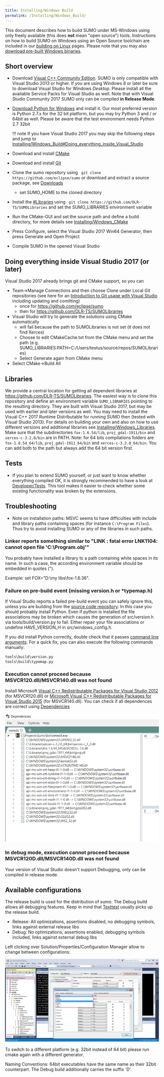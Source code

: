 ```yaml
---
title: Installing/Windows Build
permalink: /Installing/Windows_Build/
---
```


This document describes how to build SUMO under MS-Windows using only
freely available (this does **not** mean "open source") tools.
Instructions on how to build SUMO on Windows using an Open Source
toolchain are included in our [building on
Linux](../Installing/Linux_Build.md) pages. Please note that you
may also [download pre-built Windows binaries](../Downloads.md).

## Short overview

- Download [Visual C++ Community
  Edition](https://www.visualstudio.com/vs/community/). SUMO is only
  compatible with Visual Studio 2013 or higher. If you are using
  Windows 8 or later be sure to download Visual Studio for Windows
  *Desktop*. Please install all the available Service Packs for Visual
  Studio as well. Note that with Visual Studio Community 2017 SUMO
  only can be compiled **in Release Mode**.
- [Download Python for Windows](http://www.python.org/download/) and
  install it. Our most preferred version is Python 2.7.x for the 32
  bit platform, but you may try Python 3 and / or 64bit as well.
  Please be aware that the test environment needs Python 2.7 32bit

  !!! note
      If you have Visual Studio 2017 you may skip the following steps and jump to [Installing/Windows_Build#Doing_everything_inside_Visual_Studio](#doing_everything_inside_visual_studio_2017_or_later)

- Download and install [CMake](https://cmake.org/download/)
- Download and install [Git](https://git-scm.com/download/win)
- Clone the sumo repository using ` git clone https://github.com/eclipse/sumo` or download and extract a source
  package, see [Downloads](../Downloads.md)
  - set SUMO_HOME to the cloned directory
- Install the [\#Libraries](#libraries) using ` git clone https://github.com/DLR-TS/SUMOLibraries` and set the
  SUMO_LIBRARIES environment variable
- Run the CMake-GUI and set the source path and define a build
  directory, for more details see
  [Installing/Windows_CMake](../Installing/Windows_CMake.md)
- Press Configure, select the Visual Studio 2017 Win64 Generator, then
  press Generate and Open Project
- Compile SUMO in the opened Visual Studio

## Doing everything inside Visual Studio 2017 (or later)

Visual Studio 2017 already brings git and CMake support, so you can

- Team-\>Manage Connections and then choose Clone under Local Git
repositories (see here for an [Introduction to Git usage with Visual
Studio](https://docs.microsoft.com/en-us/azure/devops/repos/git/gitquickstart)
including updating and comitting)
  - once for <https://github.com/eclipse/sumo>
  - then for <https://github.com/DLR-TS/SUMOLibraries>
- Visual Studio will try to generate the solutions using CMake
automatically
  - will fail because the path to SUMOLibraries is not set (it does
    not find Xerces)
  - Choose to edit CMakeCache.txt from the CMake menu and set the
    path (e.g.
    SUMO_LIBRARIES:PATH=C:/Users/testus/source/repos/SUMOLibraries)
  - Select Generate again from CMake menu
- Select CMake-\>Build All

## Libraries

We provide a central location for getting all dependent libraries at
<https://github.com/DLR-TS/SUMOLibraries>. The easiest way is to clone
this repository and define an environment variable `SUMO_LIBRARIES`
pointing to the resulting directory. They are built with Visual Studio
2017, but may be used with earlier and later versions as well. You may
need to install the Visual C++ 2017 Runtime Distributable for running
SUMO then (tested with Visual Studio 2013). For details on building your
own and also on how to use different versions and additional libraries
see
[Installing/Windows_Libraries](../Installing/Windows_Libraries.md).
Make sure that the subdirectories `fox-1.6.54/lib`, `proj_gdal-1911/bin`
and `xerces-c-3.2.0/bin` are in PATH. Note: for 64 bits compilations
folders are `fox-1.6.54_64/lib`, `proj_gdal-1911_64/bin` and
`xerces-c-3.2.0_64/bin`. You can add both to the path but always add the
64 bit version first.

## Tests

- If you plan to extend SUMO yourself, or just want to know whether
  everything compiled OK, it is strongly recommended to have a look at
  [Developer/Tests](../Developer/Tests.md). This tool makes it
  easier to check whether some existing functionality was broken by
  the extensions.

## Troubleshooting

- Note on installation paths: MSVC seems to have difficulties with
  include and library paths containing spaces (for instance
  `C:\Program Files`). Thus try to avoid installing SUMO or any of the
  libraries in such paths.

### Linker reports something similar to "LINK : fatal error LNK1104: cannot open file 'C:\\Program.obj'"

You probably have installed a library to a path containing white spaces
in its name. In such a case, the according environment variable should
be embedded in quotes (").

Example: set FOX="D:\\my libs\\fox-1.6.36".

### Failure on pre-build event (missing version.h or \*typemap.h)

If Visual Studio reports a failed pre-build event you can safely ignore
this, unless you are building from the [source code
repository](../FAQ.md#how_do_i_access_the_code_repository). In
this case you should probably install Python. Even if python is
installed the file associations may be broken which causes the
generation of src/version.h via tools/build/version.py to fail. Either
repair your file associations or undefine HAVE_VERSION_H in
src/windows_config.h.

If you did install Python correctly, double check that it passes
[command line
arguments](http://stackoverflow.com/questions/2640971/windows-is-not-passing-command-line-arguments-to-python-programs-executed-from-t).
For a quick fix, you can also execute the following commands manually:

```
tools\build\version.py
tools\build\typemap.py
```

### Execution cannot proceed because MSVCR120.dll/MSVCR140.dll was not found

Install Microsoft [Visual C++ Redistributable Packages for Visual
Studio 2012](https://www.microsoft.com/en-US/download/details.aspx?id=30679)
(for MSVCR120.dll) or [Microsoft Visual C++ Redistributable Packages for
Visual Studio 2015](https://www.visualstudio.com/downloads/) (for
MSVCR140.dll). You can check if all dependences are correct using
[Dependencies](https://lucasg.github.io/Dependencies/)

![](../images/Dependencies.png)

### In debug mode, execution cannot proceed because MSVCR120D.dll/MSVCR140D.dll was not found

Your version of Visual Studio doesn't support Debugging, only can be
compiled in release mode.

## Available configurations

The release build is used for the distribution of sumo. The Debug build
allows all debugging features. Keep in mind that
[Texttest](../Developer/Tests.md) usually picks up the release
build.

- Release: All optimizations, assertions disabled, no debugging
  symbols, links against external release libs
- Debug: No optimizations, assertions enabled, debugging symbols
  included, links against external debug libs

Left clicking over Solution/Properties/Configuration Manager allow to
change between configurations:

![](../images/SwichDebugRelease.png)

To switch to a different platform (e.g. 32bit instead of 64 bit) please
run cmake again with a different generator.

Naming Conventions: 64bit executables have the same name as their 32bit
counterpart. The Debug build additionally carries the suffix 'D'.